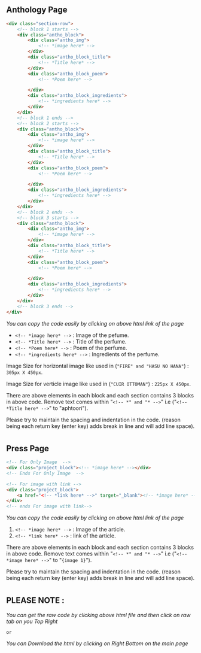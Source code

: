 ## Anthology Page

```html
<div class="section-row">
    <!-- block 1 starts -->
    <div class="antho_block">
        <div class="antho_img">
            <!-- *image here* -->
        </div>
        <div class="antho_block_title">
            <!-- *Title here* -->
        </div>
        <div class="antho_block_poem">
            <!-- *Poem here* -->

        </div>
        <div class="antho_block_ingredients">
            <!-- *ingredients here* -->
        </div>
    </div>
    <!-- block 1 ends -->
    <!-- block 2 starts -->
    <div class="antho_block">
        <div class="antho_img">
            <!-- *image here* -->
        </div>
        <div class="antho_block_title">
            <!-- *Title here* -->
        </div>
        <div class="antho_block_poem">
            <!-- *Poem here* -->

        </div>
        <div class="antho_block_ingredients">
            <!-- *ingredients here* -->
        </div>
    </div>
    <!-- block 2 ends -->
    <!-- block 3 starts -->
    <div class="antho_block">
        <div class="antho_img">
            <!-- *image here* -->
        </div>
        <div class="antho_block_title">
            <!-- *Title here* -->
        </div>
        <div class="antho_block_poem">
            <!-- *Poem here* -->

        </div>
        <div class="antho_block_ingredients">
            <!-- *ingredients here* -->
        </div>
    </div>
    <!-- block 3 ends -->
</div>
```
*You can copy the code easily by clicking on above html link of the page*

* `<!-- *image here* -->` : Image of the pefume.
* `<!-- *Title here* -->` : Title of the perfume.
* `<!-- *Poem here* -->` : Poem of the perfume.
* `<!-- *ingredients here* -->` : Ingredients of the perfume.


Image Size for horizontal image like used in (`"FIRE" and "HASU NO HANA"`) : `305px X 450px`.

Image Size for verticle image like used in (`"CUIR OTTOMAN"`) : `225px X 450px`.

There are above elements in each block and each section contains 3 blocks in above code.
Remove text comes within "`<!-- *" and "* -->`" i.e ("`<!-- *Title here* -->`" to "aphtoori").

Please try to maintain the spacing and indentation in the code. (reason being each return key (enter key) adds break in line and will add line space).


#
## Press Page
```html
<!-- For Only Image  -->
<div class="project_block"><!-- *image here* --></div>
<!-- Ends For Only Image  -->

<!-- For image with link -->
<div class="project_block">
	<a href="<!-- *link here* -->" target="_blank"><!-- *image here* --></a>
</div>
<!-- ends For image with link-->
```
*You can copy the code easily by clicking on above html link of the page*

1. `<!-- *image here* -->` : Image of the article.
2. `<!-- *link here* -->` : link of the article.


There are above elements in each block and each section contains 3 blocks in above code.
Remove text comes within "`<!-- *" and "* -->`" i.e ("`<!-- *image here* -->`" to "`{image 1}`").

Please try to maintain the spacing and indentation in the code. (reason being each return key (enter key) adds break in line and will add line space).
#
## PLEASE NOTE :
_You can get the raw code by clicking above html file and then click on raw tab on you Top Right_

`or`

_You can Download the html by clicking on Right Bottom on the main page_
